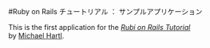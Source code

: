 #Ruby on Rails チュートリアル ： サンプルアプリケーション

This is the first application for the
[*Rubi on Rails Tutorial*](http://railstutorial.jp/)		
by [Michael Hartl](http://www.michaelhartl.com/).